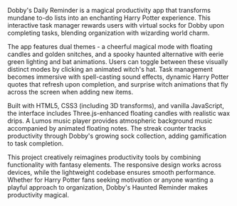 Dobby's Daily Reminder is a magical productivity app that transforms mundane to-do lists into an enchanting Harry Potter experience. This interactive task manager rewards users with virtual socks for Dobby upon completing tasks, blending organization with wizarding world charm.

The app features dual themes - a cheerful magical mode with floating candles and golden snitches, and a spooky haunted alternative with eerie green lighting and bat animations. Users can toggle between these visually distinct modes by clicking an animated witch's hat. Task management becomes immersive with spell-casting sound effects, dynamic Harry Potter quotes that refresh upon completion, and surprise witch animations that fly across the screen when adding new items.

Built with HTML5, CSS3 (including 3D transforms), and vanilla JavaScript, the interface includes Three.js-enhanced floating candles with realistic wax drips. A Lumos music player provides atmospheric background music accompanied by animated floating notes. The streak counter tracks productivity through Dobby's growing sock collection, adding gamification to task completion.

This project creatively reimagines productivity tools by combining functionality with fantasy elements. The responsive design works across devices, while the lightweight codebase ensures smooth performance. Whether for Harry Potter fans seeking motivation or anyone wanting a playful approach to organization, Dobby's Haunted Reminder makes productivity magical.
